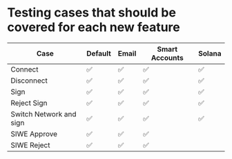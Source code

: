 # Testing cases that should be covered for each new feature

| Case                    | Default            | Email              | Smart Accounts     | Solana             |
| ----------------------- | ------------------ | ------------------ | ------------------ | ------------------ |
| Connect                 | :white_check_mark: | :white_check_mark: | :white_check_mark: | :white_check_mark: |
| Disconnect              | :white_check_mark: | :white_check_mark: | :white_check_mark: | :white_check_mark: |
| Sign                    | :white_check_mark: | :white_check_mark: | :white_check_mark: | :white_check_mark: |
| Reject Sign             | :white_check_mark: | :white_check_mark: | :white_check_mark: | :white_check_mark: |
| Switch Network and sign | :white_check_mark: | :white_check_mark: | :white_check_mark: | :white_check_mark: |
| SIWE Approve            | :white_check_mark: | :white_check_mark: | :white_check_mark: |                    |
| SIWE Reject             | :white_check_mark: | :white_check_mark: | :white_check_mark: |                    |
